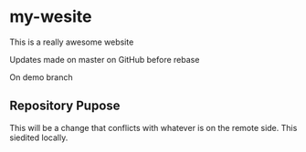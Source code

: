 # my-wesite

This is a really awesome website

Updates made on master on GitHub before rebase

On demo branch

## Repository Pupose

This will be a change that conflicts
with whatever is on the remote side.
This siedited locally.
